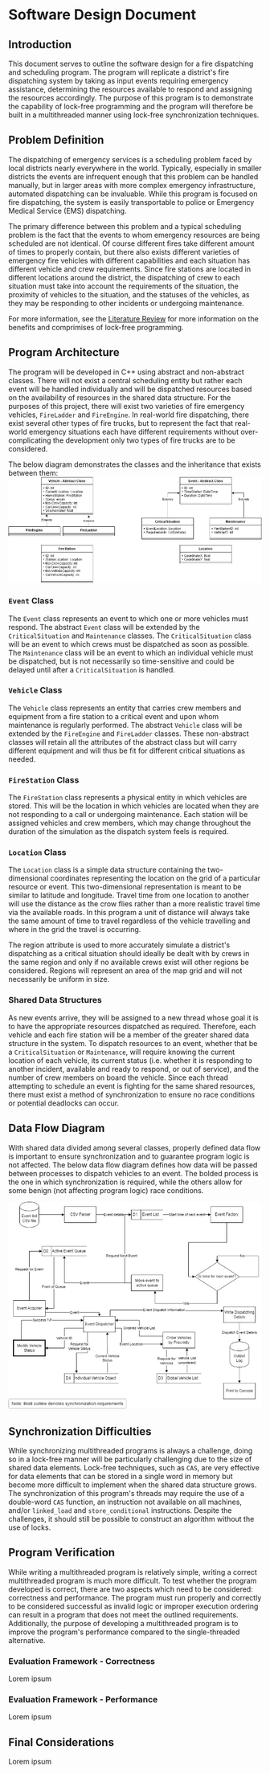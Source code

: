 # Software Design Document

## Introduction
This document serves to outline the software design for a fire dispatching and scheduling program. The program will replicate a district's fire dispatching system by taking as input events requiring emergency assistance, determining the resources available to respond and assigning the resources accordingly. The purpose of this program is to demonstrate the capability of lock-free programming and the program will therefore be built in a multithreaded manner using lock-free synchronization techniques.

## Problem Definition
The dispatching of emergency services is a scheduling problem faced by local districts nearly everywhere in the world. Typically, especially in smaller districts the events are infrequent enough that this problem can be handled manually, but in larger areas with more complex emergency infrastructure, automated dispatching can be invaluable. While this program is focused on fire dispatching, the system is easily transportable to police or Emergency Medical Service (EMS) dispatching.

The primary difference between this problem and a typical scheduling problem is the fact that the events to whom emergency resources are being scheduled are not identical. Of course different fires take different amount of times to properly contain, but there also exists different varieties of emergency fire vehicles with different capabilities and each situation has different vehicle and crew requirements. Since fire stations are located in different locations around the district, the dispatching of crew to each situation must take into account the requirements of the situation, the proximity of vehicles to the situation, and the statuses of the vehicles, as they may be responding to other incidents or undergoing maintenance. 

For more information, see the [Literature Review](../../Course_Evaluation/Literature_Survey/EMcNamara_LiteratureSurvey.pdf) for more information on the benefits and comprimises of lock-free programming.

## Program Architecture
The program will be developed in C++ using abstract and non-abstract classes. There will not exist a central scheduling entity but rather each event will be handled individually and will be dispatched resources based on the availability of resources in the shared data structure. For the purposes of this project, there will exist two varieties of fire emergency vehicles, `FireLadder` and `FireEngine`. In real-world fire dispatching, there exist several other types of fire trucks, but to represent the fact that real-world emergency situations each have different requirements without over-complicating the development only two types of fire trucks are to be considered.

The below diagram demonstrates the classes and the inheritance that exists between them:
![Architecture Diagram](Images/SENG490_UML_Diagram.jpg)

### `Event` Class
The `Event` class represents an event to which one or more vehicles must respond. The abstract `Event` class will be extended by the `CriticalSituation` and `Maintenance` classes. The `CriticalSituation` class will be an event to which crews must be dispatched as soon as possible. The `Maintenance` class will be an event to which an individual vehicle must be dispatched, but is not necessarily so time-sensitive and could be delayed until after a `CriticalSituation` is handled. 

### `Vehicle` Class
The `Vehicle` class represents an entity that carries crew members and equipment from a fire station to a critical event and upon whom maintenance is regularly performed. The abstract `Vehicle` class will be extended by the `FireEngine` and `FireLadder` classes. These non-abstract classes will retain all the attributes of the abstract class but will carry different equipment and will thus be fit for different critical situations as needed.

### `FireStation` Class
The `FireStation` class represents a physical entity in which vehicles are stored. This will be the location in which vehicles are located when they are not responding to a call or undergoing maintenance. Each station will be assigned vehicles and crew members, which may change throughout the duration of the simulation as the dispatch system feels is required.

### `Location` Class
The `Location` class is a simple data structure containing the two-dimensional coordinates representing the location on the grid of a particular resource or event. This two-dimensional representation is meant to be similar to latitude and longitude. Travel time from one location to another will use the distance as the crow flies rather than a more realistic travel time via the available roads. In this program a unit of distance will always take the same amount of time to travel regardless of the vehicle travelling and where in the grid the travel is occurring.

The region attribute is used to more accurately simulate a district's dispatching as a critical situation should ideally be dealt with by crews in the same region and only if no available crews exist will other regions be considered. Regions will represent an area of the map grid and will not necessarily be uniform in size.

### Shared Data Structures
As new events arrive, they will be assigned to a new thread whose goal it is to have the appropriate resources dispatched as required. Therefore, each vehicle and each fire station will be a member of the greater shared data structure in the system. To dispatch resources to an event, whether that be a `CriticalSituation` or `Maintenance`, will require knowing the current location of each vehicle, its current status (i.e. whether it is responding to another incident, available and ready to respond, or out of service), and the number of crew members on board the vehicle. Since each thread attempting to schedule an event is fighting for the same shared resources, there must exist a method of synchronization to ensure no race conditions or potential deadlocks can occur.

## Data Flow Diagram
With shared data divided among several classes, properly defined data flow is important to ensure synchronization and to guarantee program logic is not affected. The below data flow diagram defines how data will be passed between processes to dispatch vehicles to an event. The bolded process is the one in which synchronization is required, while the others allow for some benign (not affecting program logic) race conditions.

![Data Flow Diagram](Images/DFD_Diagram.jpg)

## Synchronization Difficulties
While synchronizing multithreaded programs is always a challenge, doing so in a lock-free manner will be particularly challenging due to the size of shared data elements. Lock-free techniques, such as `CAS`, are very effective for data elements that can be stored in a single word in memory but become more difficult to implement when the shared data structure grows. The synchronization of this program's threads may require the use of a double-word `CAS` function, an instruction not available on all machines, and/or `linked_load` and `store_conditional` instructions. Despite the challenges, it should still be possible to construct an algorithm without the use of locks.

## Program Verification
While writing a multithreaded program is relatively simple, writing a correct multithreaded program is much more difficult. To test whether the program developed is correct, there are two aspects which need to be considered: correctness and performance. The program must run properly and correctly to be considered successful as invalid logic or improper execution ordering can result in a program that does not meet the outlined requirements. Additionally, the purpose of developing a multithreaded program is to improve the program's performance compared to the single-threaded alternative. 

### Evaluation Framework - Correctness
Lorem ipsum

### Evaluation Framework - Performance
Lorem ipsum

## Final Considerations
Lorem ipsum